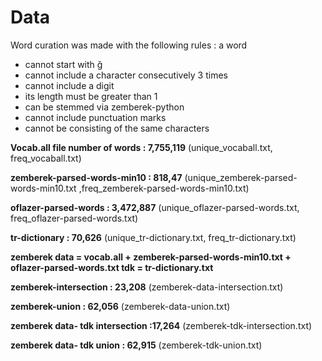 # Data
Word curation was made with the following rules : 
a word
- cannot start with ğ
- cannot include a character consecutively 3 times
- cannot include a digit
- its length must be greater than 1
- can be stemmed via zemberek-python
- cannot include punctuation marks
- cannot be consisting of the same characters

**Vocab.all file number of words : 7,755,119**
(unique_vocaball.txt, freq_vocaball.txt)

**zemberek-parsed-words-min10 : 818,47**
(unique_zemberek-parsed-words-min10.txt ,freq_zemberek-parsed-words-min10.txt)

**oflazer-parsed-words : 3,472,887**
(unique_oflazer-parsed-words.txt, freq_oflazer-parsed-words.txt)

**tr-dictionary : 70,626**
(unique_tr-dictionary.txt, freq_tr-dictionary.txt)

**zemberek data = vocab.all + zemberek-parsed-words-min10.txt + oflazer-parsed-words.txt
tdk = tr-dictionary.txt**

**zemberek-intersection : 23,208**
(zemberek-data-intersection.txt)

**zemberek-union : 62,056**
(zemberek-data-union.txt)

**zemberek data- tdk intersection :17,264**
(zemberek-tdk-intersection.txt)

**zemberek data- tdk union : 62,915**
(zemberek-tdk-union.txt)

